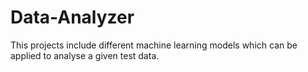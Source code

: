 # Data-Analyzer
This projects include different machine learning models which can be applied to analyse a given test data. 
